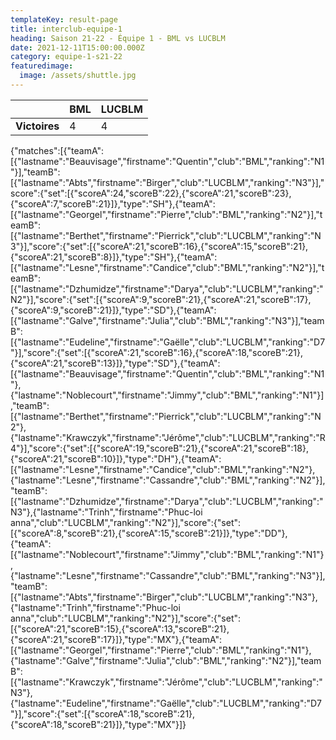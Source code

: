 ```yaml
---
templateKey: result-page
title: interclub-equipe-1
heading: Saison 21-22 - Équipe 1 - BML vs LUCBLM
date: 2021-12-11T15:00:00.000Z
category: equipe-1-s21-22
featuredimage:
  image: /assets/shuttle.jpg
---
```

|               | BML   | LUCBLM |
| ------------- | ----- | --- |
| **Victoires** | 4 | 4   |

<scoreboard>{"matches":[{"teamA":[{"lastname":"Beauvisage","firstname":"Quentin","club":"BML","ranking":"N1"}],"teamB":[{"lastname":"Abts","firstname":"Birger","club":"LUCBLM","ranking":"N3"}],"score":{"set":[{"scoreA":24,"scoreB":22},{"scoreA":21,"scoreB":23},{"scoreA":7,"scoreB":21}]},"type":"SH"},{"teamA":[{"lastname":"Georgel","firstname":"Pierre","club":"BML","ranking":"N2"}],"teamB":[{"lastname":"Berthet","firstname":"Pierrick","club":"LUCBLM","ranking":"N3"}],"score":{"set":[{"scoreA":21,"scoreB":16},{"scoreA":15,"scoreB":21},{"scoreA":21,"scoreB":8}]},"type":"SH"},{"teamA":[{"lastname":"Lesne","firstname":"Candice","club":"BML","ranking":"N2"}],"teamB":[{"lastname":"Dzhumidze","firstname":"Darya","club":"LUCBLM","ranking":"N2"}],"score":{"set":[{"scoreA":9,"scoreB":21},{"scoreA":21,"scoreB":17},{"scoreA":9,"scoreB":21}]},"type":"SD"},{"teamA":[{"lastname":"Galve","firstname":"Julia","club":"BML","ranking":"N3"}],"teamB":[{"lastname":"Eudeline","firstname":"Gaëlle","club":"LUCBLM","ranking":"D7"}],"score":{"set":[{"scoreA":21,"scoreB":16},{"scoreA":18,"scoreB":21},{"scoreA":21,"scoreB":13}]},"type":"SD"},{"teamA":[{"lastname":"Beauvisage","firstname":"Quentin","club":"BML","ranking":"N1"},{"lastname":"Noblecourt","firstname":"Jimmy","club":"BML","ranking":"N1"}],"teamB":[{"lastname":"Berthet","firstname":"Pierrick","club":"LUCBLM","ranking":"N2"},{"lastname":"Krawczyk","firstname":"Jérôme","club":"LUCBLM","ranking":"R4"}],"score":{"set":[{"scoreA":19,"scoreB":21},{"scoreA":21,"scoreB":18},{"scoreA":21,"scoreB":10}]},"type":"DH"},{"teamA":[{"lastname":"Lesne","firstname":"Candice","club":"BML","ranking":"N2"},{"lastname":"Lesne","firstname":"Cassandre","club":"BML","ranking":"N2"}],"teamB":[{"lastname":"Dzhumidze","firstname":"Darya","club":"LUCBLM","ranking":"N3"},{"lastname":"Trinh","firstname":"Phuc-loi anna","club":"LUCBLM","ranking":"N2"}],"score":{"set":[{"scoreA":8,"scoreB":21},{"scoreA":15,"scoreB":21}]},"type":"DD"},{"teamA":[{"lastname":"Noblecourt","firstname":"Jimmy","club":"BML","ranking":"N1"},{"lastname":"Lesne","firstname":"Cassandre","club":"BML","ranking":"N3"}],"teamB":[{"lastname":"Abts","firstname":"Birger","club":"LUCBLM","ranking":"N3"},{"lastname":"Trinh","firstname":"Phuc-loi anna","club":"LUCBLM","ranking":"N2"}],"score":{"set":[{"scoreA":21,"scoreB":15},{"scoreA":13,"scoreB":21},{"scoreA":21,"scoreB":17}]},"type":"MX"},{"teamA":[{"lastname":"Georgel","firstname":"Pierre","club":"BML","ranking":"N1"},{"lastname":"Galve","firstname":"Julia","club":"BML","ranking":"N2"}],"teamB":[{"lastname":"Krawczyk","firstname":"Jérôme","club":"LUCBLM","ranking":"N3"},{"lastname":"Eudeline","firstname":"Gaëlle","club":"LUCBLM","ranking":"D7"}],"score":{"set":[{"scoreA":18,"scoreB":21},{"scoreA":18,"scoreB":21}]},"type":"MX"}]}</scoreboard>